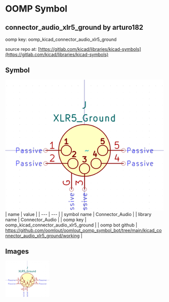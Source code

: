 # OOMP Symbol  
## connector_audio_xlr5_ground  by arturo182  
  
oomp key: oomp_kicad_connector_audio_xlr5_ground  
  
source repo at: [https://gitlab.com/kicad/libraries/kicad-symbols](https://gitlab.com/kicad/libraries/kicad-symbols)  
## Symbol  
  
[![working.png](working_600.png)](working.png)  
| name | value | 
| --- | --- | 
| symbol name | Connector_Audio | 
| library name | Connector_Audio | 
| oomp key | oomp_kicad_connector_audio_xlr5_ground | 
| oomp bot github | https://github.com/oomlout/oomlout_oomp_symbol_bot/tree/main/kicad_connector_audio_xlr5_ground/working | 
## Images  
  
[![working.png](working_140.png)](working.png)  
